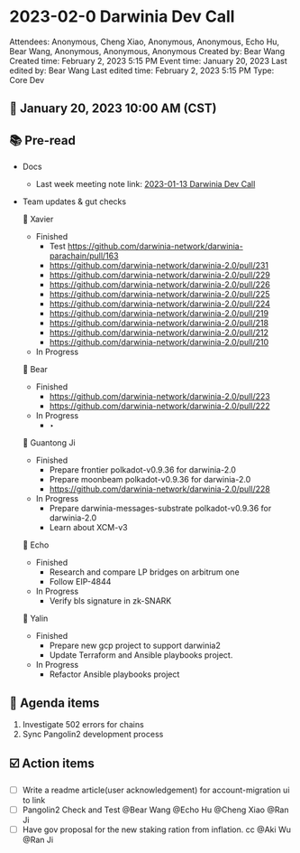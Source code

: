 # 2023-02-0 Darwinia Dev Call

Attendees: Anonymous, Cheng Xiao, Anonymous, Anonymous, Echo Hu, Bear Wang, Anonymous, Anonymous, Anonymous
Created by: Bear Wang
Created time: February 2, 2023 5:15 PM
Event time: January 20, 2023
Last edited by: Bear Wang
Last edited time: February 2, 2023 5:15 PM
Type: Core Dev

## 📅 January 20, 2023 10:00 AM (CST)

## 📚 Pre-read

- Docs
    - Last week meeting note link: [2023-01-13 Darwinia Dev Call](2023-01-13%20Darwinia%20Dev%20Call%209698a009fbc04548a7178a5bbfd2a6e0.md)
- Team updates & gut checks
    
    🎯 Xavier
    
    - Finished
        - Test https://github.com/darwinia-network/darwinia-parachain/pull/163
        - https://github.com/darwinia-network/darwinia-2.0/pull/231
        - https://github.com/darwinia-network/darwinia-2.0/pull/229
        - https://github.com/darwinia-network/darwinia-2.0/pull/226
        - https://github.com/darwinia-network/darwinia-2.0/pull/225
        - https://github.com/darwinia-network/darwinia-2.0/pull/224
        - https://github.com/darwinia-network/darwinia-2.0/pull/219
        - https://github.com/darwinia-network/darwinia-2.0/pull/218
        - https://github.com/darwinia-network/darwinia-2.0/pull/212
        - https://github.com/darwinia-network/darwinia-2.0/pull/210
    - In Progress
    
    🎯 Bear
    
    - Finished
        - https://github.com/darwinia-network/darwinia-2.0/pull/223
        - https://github.com/darwinia-network/darwinia-2.0/pull/222
    - In Progress
        - ‣
    
    🎯 Guantong Ji
    
    - Finished
        - Prepare frontier polkadot-v0.9.36 for darwinia-2.0
        - Prepare moonbeam polkadot-v0.9.36 for darwinia-2.0
        - https://github.com/darwinia-network/darwinia-2.0/pull/228
    - In Progress
        - Prepare darwinia-messages-substrate polkadot-v0.9.36 for darwinia-2.0
        - Learn about XCM-v3
    
    🎯 Echo
    
    - Finished
        - Research and compare LP bridges on arbitrum one
        - Follow EIP-4844
    - In Progress
        - Verify bls signature in zk-SNARK
    
    🎯 Yalin
    
    - Finished
        - Prepare new gcp project to support darwinia2
        - Update Terraform and Ansible playbooks project.
    - In Progress
        - Refactor Ansible playbooks project

## 💬 Agenda items

1. Investigate 502 errors for chains
2. Sync Pangolin2 development process

## ☑️ Action items

- [ ]  Write a readme article(user acknowledgement) for account-migration ui to link
- [ ]  Pangolin2 Check and Test @Bear Wang @Echo Hu @Cheng Xiao @Ran Ji
- [ ]  Have gov proposal for the new staking ration from inflation. cc @Aki Wu  @Ran Ji